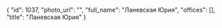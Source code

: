 {
    "id": 1037,
    "photo_url": "",
    "full_name": "Ланевская Юрия",
    "offices": [],
    "title": "Ланевская Юрия"
}